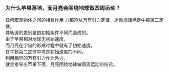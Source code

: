### 为什么苹果落地，而月亮会围绕地球做圆周运动？

任何宏观物体之间的相互作用
力都遵从万有引力定律，运动规律满足牛顿第二定律。  
其轨道的差别是由初始条件不同而造成的。  
由于苹果相对地球无初始速度，  
而月亮在宇宙的形成过程中就有了初始速度，  
在牛顿第二定律中考虑初始速度的不同，  
利用相同的万有引力作为外力，  
就会推导出苹果下落，月亮围绕地球做圆周运动的结论。
